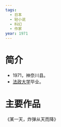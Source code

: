 ```yaml
---
tags:
  - 日本
  - 轻小说
  - 科幻
  - 作家
year: 1971
---
```

# 简介

- 1971，神奈川县。
- [法政大学](法政大学.md)毕业。
# 主要作品

《某一天，炸弹从天而降》